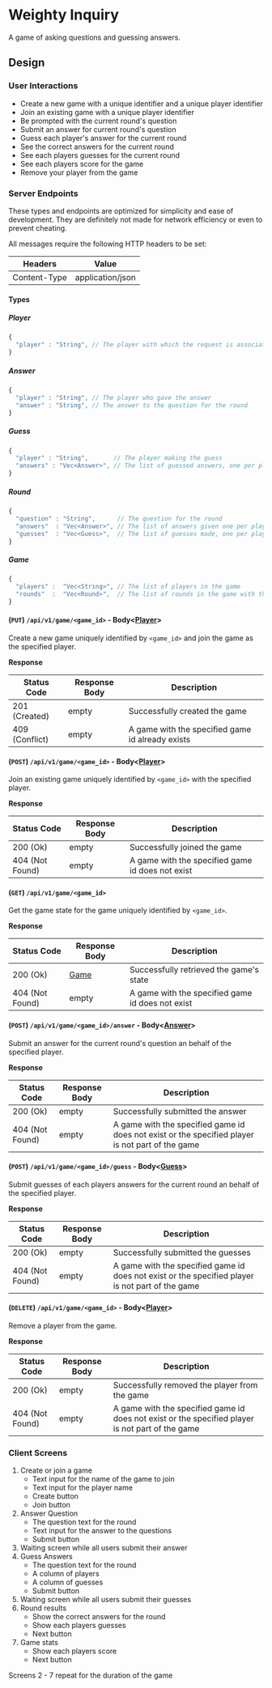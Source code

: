# Weighty Inquiry

A game of asking questions and guessing answers.

## Design

### User Interactions

- Create a new game with a unique identifier and a unique player identifier
- Join an existing game with a unique player identifier
- Be prompted with the current round's question
- Submit an answer for current round's question
- Guess each player's answer for the current round
- See the correct answers for the current round
- See each players guesses for the current round
- See each players score for the game
- Remove your player from the game

### Server Endpoints

These types and endpoints are optimized for simplicity and ease of development. They are definitely not made for network efficiency or even to prevent cheating.

All messages require the following HTTP headers to be set:

| Headers      | Value            |
| ------------ | ---------------- |
| Content-Type | application/json |

#### Types

##### Player <a name="player"></a>

```js
{
  "player" : "String", // The player with which the request is associated
}
```

##### Answer <a name="answer"></a>

```js
{
  "player" : "String", // The player who gave the answer
  "answer" : "String", // The answer to the question for the round
}
```

##### Guess <a name="guess"></a>

```js
{
  "player" : "String",       // The player making the guess
  "answers" : "Vec<Answer>", // The list of guessed answers, one per player
}
```

##### Round <a name="round"></a>

```js
{
  "question" : "String",      // The question for the round
  "answers"  : "Vec<Answer>", // The list of answers given one per player
  "guesses"  : "Vec<Guess>",  // The list of guesses made, one per player
}
```

##### Game <a name="game"></a>

```js
{
  "players" :  "Vec<String>", // The list of players in the game
  "rounds"  :  "Vec<Round>",  // The list of rounds in the game with the most recent round being the last item in the list
}
```

#### (`PUT`) `/api/v1/game/<game_id>` - Body<[Player](#player)>

Create a new game uniquely identified by `<game_id>` and join the game as the specified player.

**Response**

| Status Code    | Response Body | Description                                      |
| -------------- | ------------- | ------------------------------------------------ |
| 201 (Created)  | empty         | Successfully created the game                    |
| 409 (Conflict) | empty         | A game with the specified game id already exists |

#### (`POST`) `/api/v1/game/<game_id>` - Body<[Player](#player)>

Join an existing game uniquely identified by `<game_id>` with the specified player.

**Response**

| Status Code     | Response Body | Description                                      |
| --------------- | ------------- | ------------------------------------------------ |
| 200 (Ok)        | empty         | Successfully joined the game                     |
| 404 (Not Found) | empty         | A game with the specified game id does not exist |

#### (`GET`) `/api/v1/game/<game_id>`

Get the game state for the game uniquely identified by `<game_id>`.

**Response**

| Status Code     | Response Body | Description                                      |
| --------------- | ------------- | ------------------------------------------------ |
| 200 (Ok)        | [Game](#game) | Successfully retrieved the game's state          |
| 404 (Not Found) | empty         | A game with the specified game id does not exist |

#### (`POST`) `/api/v1/game/<game_id>/answer` - Body<[Answer](#answer)>

Submit an answer for the current round's question an behalf of the specified player.

**Response**

| Status Code     | Response Body | Description                                                                                      |
| --------------- | ------------- | ------------------------------------------------------------------------------------------------ |
| 200 (Ok)        | empty         | Successfully submitted the answer                                                                |
| 404 (Not Found) | empty         | A game with the specified game id does not exist or the specified player is not part of the game |

#### (`POST`) `/api/v1/game/<game_id>/guess` - Body<[Guess](#guess)>

Submit guesses of each players answers for the current round an behalf of the specified player.

**Response**

| Status Code     | Response Body | Description                                                                                      |
| --------------- | ------------- | ------------------------------------------------------------------------------------------------ |
| 200 (Ok)        | empty         | Successfully submitted the guesses                                                               |
| 404 (Not Found) | empty         | A game with the specified game id does not exist or the specified player is not part of the game |

#### (`DELETE`) `/api/v1/game/<game_id>` - Body<[Player](#player)>

Remove a player from the game.

**Response**

| Status Code     | Response Body | Description                                                                                      |
| --------------- | ------------- | ------------------------------------------------------------------------------------------------ |
| 200 (Ok)        | empty         | Successfully removed the player from the game                                                    |
| 404 (Not Found) | empty         | A game with the specified game id does not exist or the specified player is not part of the game |

### Client Screens

1. Create or join a game
   - Text input for the name of the game to join
   - Text input for the player name
   - Create button
   - Join button
2. Answer Question
   - The question text for the round
   - Text input for the answer to the questions
   - Submit button
3. Waiting screen while all users submit their answer
4. Guess Answers
   - The question text for the round
   - A column of players
   - A column of guesses
   - Submit button
5. Waiting screen while all users submit their guesses
6. Round results
   - Show the correct answers for the round
   - Show each players guesses
   - Next button
7. Game stats
   - Show each players score
   - Next button

Screens 2 - 7 repeat for the duration of the game
